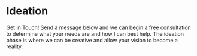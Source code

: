 # Ideation

Get in Touch!
 Send a message below and we can begin a free consultation to determine what your needs are and how I can best help. The ideation phase is where we can be creative and allow your vision to become a reality. 